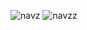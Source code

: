 ![navz](https://github.com/user-attachments/assets/e6e13cea-f7b4-43dd-8b4e-a2d7d96e9107)
![navzz](https://github.com/user-attachments/assets/bec98683-15e4-40e9-90f1-0102af7b5742)
